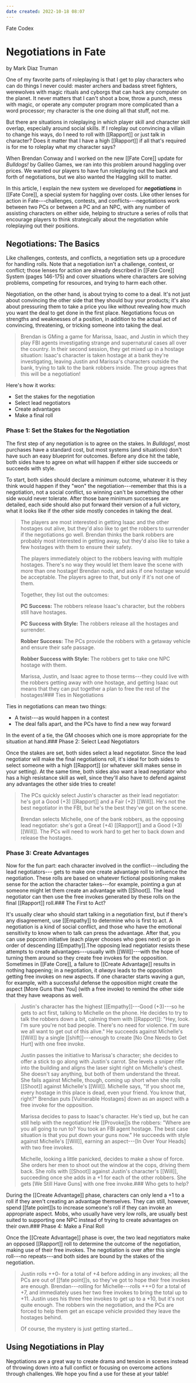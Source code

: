 ```yaml
---
date created: 2022-10-18 08:07
---
```


Fate Codex

# Negotiations in Fate

by Mark Diaz Truman

One of my favorite parts of roleplaying is that I get to play characters
who can do things I never could: master archers and badass street
fighters, werewolves with magic rituals and cyborgs that can hack any
computer on the planet. It never matters that I can't shoot a bow, throw
a punch, mess with magic, or operate any computer program more
complicated than a word processor; my character is the one doing all
that stuff, not me.

But there are situations in roleplaying in which player skill and
character skill overlap, especially around social skills. If I roleplay
out convincing a villain to change his ways, do I need to roll with
[[Rapport]] or just talk in character? Does it matter that I have a high
[[Rapport]] if all that's required is for me to roleplay what my character
says?

When Brendan Conway and I worked on the new [[Fate Core]] update for
_Bulldogs!_ by Galileo Games, we ran into this problem around haggling
over prices. We wanted our players to have fun roleplaying out the back
and forth of negotiations, but we also wanted the Haggling skill to
matter.

In this article, I explain the new system we developed for
_**negotiations**_ in [[Fate Core]], a special system for haggling over
costs. Like other lenses for action in Fate---challenges, contests, and
conflicts---negotiations work between two PCs or between a PC and an
NPC, with any number of assisting characters on either side, helping to
structure a series of rolls that encourage players to think
strategically about the negotiation while roleplaying out their
positions.

## Negotiations: The Basics

Like challenges, contests, and conflicts, a negotiation sets up a
procedure for handling rolls. Note that a negotiation isn't a challenge,
contest, or conflict; those lenses for action are already described in
[[Fate Core]] System (pages 146-175) and cover situations where characters
are solving problems, competing for resources, and trying to harm each
other.

Negotiation, on the other hand, is about trying to come to a deal. It's
not just about convincing the other side that they should buy your
products; it's also about pressuring them to take a price you like
without revealing how much you want the deal to get done in the first
place. Negotiations focus on strengths and weaknesses of a position, in
addition to the actual act of convincing, threatening, or tricking
someone into taking the deal.

> Brendan is GMing a game for Marissa, Isaac, and Justin in which they
> play FBI agents investigating strange and supernatural cases all over
> the country. In their second session, they get mixed up in a hostage
> situation: Isaac's character is taken hostage at a bank they're
> investigating, leaving Justin and Marissa's characters outside the
> bank, trying to talk to the bank robbers inside. The group agrees that
> this will be a negotiation!

Here's how it works:

- Set the stakes for the negotiation
- Select lead negotiators
- Create advantages
- Make a final roll

### Phase 1: Set the Stakes for the Negotiation

The first step of any negotiation is to agree on the stakes. In
_Bulldogs!_, most purchases have a standard cost, but most systems (and
situations) don't have such an easy blueprint for outcomes. Before any
dice hit the table, both sides have to agree on what will happen if
either side succeeds or succeeds with style.

To start, both sides should declare a minimum outcome, whatever it is
they think would happen if they "won" the negotiation---remember that
this is a negotiation, not a social conflict, so winning can't be
something the other side would never tolerate. After those bare minimum
successes are detailed, each side should also put forward their version
of a full victory, what it looks like if the other side mostly concedes
in taking the deal.

> The players are most interested in getting Isaac and the other
> hostages out alive, but they'd also like to get the robbers to
> surrender if the negotiations go well. Brendan thinks the bank robbers
> are probably most interested in getting away, but they'd also like to
> take a few hostages with them to ensure their safety.
>
> The players immediately object to the robbers leaving with multiple
> hostages. There's no way they would let them leave the scene with more
> than one hostage! Brendan nods, and asks if one hostage would be
> acceptable. The players agree to that, but only if it's not one of
> them.
>
> Together, they list out the outcomes:
>
> **PC Success:** The robbers release Isaac's character, but the robbers
> still have hostages.
>
> **PC Success with Style:** The robbers release all the hostages and
> surrender.
>
> **Robber Success:** The PCs provide the robbers with a getaway vehicle
> and ensure their safe passage.
>
> **Robber Success with Style:** The robbers get to take one NPC hostage
> with them.
>
> Marissa, Justin, and Isaac agree to those terms---they could live with
> the robbers getting away with one hostage, and getting Isaac out means
> that they can put together a plan to free the rest of the hostages!### Ties in Negotiations

Ties in negotiations can mean two things:

- A twist---as would happen in a contest
- The deal falls apart, and the PCs have to find a new way forward

In the event of a tie, the GM chooses which one is more appropriate for
the situation at hand.### Phase 2: Select Lead Negotiators

Once the stakes are set, both sides select a lead negotiator. Since the
lead negotiator will make the final negotiations roll, it's ideal for
both sides to select someone with a high [[Rapport]] (or whatever skill
makes sense in your setting). At the same time, both sides also want a
lead negotiator who has a high resistance skill as well, since they'll
also have to defend against any advantages the other side tries to
create!

> The PCs quickly select Justin's character as their lead negotiator:
> he's got a Good (+3) [[Rapport]] and a Fair (+2) [[Will]]. He's not the best
> negotiator in the FBI, but he's the best they've got on the scene.
>
> Brendan selects Michelle, one of the bank robbers, as the opposing
> lead negotiator: she's got a Great (+4) [[Rapport]] and a Good (+3) [[Will]].
> The PCs will need to work hard to get her to back down and release the
> hostages.

### Phase 3: Create Advantages

Now for the fun part: each character involved in the
conflict---including the lead negotiators--- gets to make one create
advantage roll to influence the negotiation. These rolls are based on
whatever fictional positioning makes sense for the action the character
takes---for example, pointing a gun at someone might let them create an
advantage with [[Shoot]]. The lead negotiator can then use the free invokes
generated by these rolls on the final [[Rapport]] roll.### The First to Act?

It's usually clear who should start talking in a negotiation first, but
if there's any disagreement, use [[Empathy]] to determine who is first to
act. A negotiation is a kind of social conflict, and those who have the
emotional sensitivity to know when to talk can press the advantage.
After that, you can use popcorn initiative (each player chooses who goes
next) or go in order of descending [[Empathy]].The opposing lead negotiator resists these attempts to create
advantages---usually with [[Will]]---with the hope of turning them around so
they create free invokes for the opposition. Sometimes in [[Fate Core]], a
failure to [[Create Advantage]] results in nothing happening; in a
negotiation, it _always_ leads to the opposition getting free invokes on
new aspects. If one character starts waving a gun, for example, with a
successful defense the opposition might create the aspect [More Guns
than You] (with a free invoke) to remind the other side that
they have weapons as well.

> Justin's character has the highest [[Empathy]]---Good (+3)---so he gets to
> act first, talking to Michelle on the phone. He decides to try to talk
> the robbers down a bit, calming them with [[Rapport]]: "Hey, look. I'm
> sure you're not bad people. There's no need for violence. I'm sure we
> all want to get out of this alive." He succeeds against Michelle's
> [[Will]] by a single [[shift]]---enough to create [No One Needs to Get
> Hurt] with one free invoke.
>
> Justin passes the initiative to Marissa's character; she decides to
> offer a stick to go along with Justin's carrot. She levels a sniper
> rifle into the building and aligns the laser sight right on Michelle's
> chest. She doesn't say anything, but both of them understand the
> threat. She fails against Michelle, though, coming up short when she
> rolls [[Shoot]] against Michelle's [[Will]]. Michelle says, "If you shoot me,
> every hostage in this place is dead, even your friend. You know that,
> right?" Brendan puts [Vulnerable Hostages] down as an aspect
> with a free invoke for the opposition.
>
> Marissa decides to pass to Isaac's character. He's tied up, but he can
> still help with the negotiation! He [[Provoke]]s the robbers: "Where are
> you all going to run to? You took an FBI agent hostage. The best case
> situation is that you put down your guns now." He succeeds with style
> against Michelle's [[Will]], earning an aspect---[In Over Your
> Heads] with two free invokes.
>
> Michelle, looking a little panicked, decides to make a show of force.
> She orders her men to shoot out the window at the cops, driving them
> back. She rolls with [[Shoot]] against Justin's character's [[Will]],
> succeeding once she adds in a +1 for each of the other robbers. She
> gets [We Still Have Guns] with one free invoke.### Who gets to help?

During the [[Create Advantage]] phase, characters can only lend a +1 to a
roll if they aren't creating an advantage themselves. They can still,
however, spend [[fate point]]s to increase someone's roll if they can invoke
an appropriate aspect. Mobs, who usually have very low rolls, are
usually best suited to supporting one NPC instead of trying to create
advantages on their own.### Phase 4: Make a Final Roll

Once the [[Create Advantage]] phase is over, the two lead negotiators make
an opposed [[Rapport]] roll to determine the outcome of the negotiation,
making use of their free invokes. The negotiation is over after this
single roll---no repeats---and both sides are bound by the stakes of the
negotiation.

> Justin rolls ++0- for a total of +4 before adding in any invokes; all
> the PCs are out of [[fate point]]s, so they've got to hope their free
> invokes are enough. Brendan---rolling for Michelle---rolls +++0 for a
> total of +7, and immediately uses her two free invokes to bring the
> total up to +11. Justin uses his three free invokes to get up to a
> +10, but it's not quite enough. The robbers win the negotiation, and
> the PCs are forced to help them get an escape vehicle provided they
> leave the hostages behind.
>
> Of course, the mystery is just getting started...

## Using Negotiations in Play

Negotiations are a great way to create drama and tension in scenes
instead of throwing down into a full conflict or focusing on overcome
actions through challenges. We hope you find a use for these at your
table!

